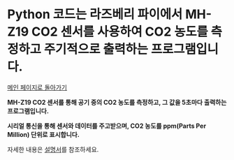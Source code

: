 # Python 코드는 라즈베리 파이에서 MH-Z19 CO2 센서를 사용하여 CO2 농도를 측정하고 주기적으로 출력하는 프로그램입니다.

[메인 페이지로 돌아가기](https://github.com/jaeyong0311?tab=repositories)

**MH-Z19 CO2 센서를 통해 공기 중의 CO2 농도를 측정하고, 그 값을 5초마다 출력하는 프로그램입니다.**

**시리얼 통신을 통해 센서와 데이터를 주고받으며, CO2 농도를 ppm(Parts Per Million) 단위로 표시합니다.**

자세한 내용은 [설명서](https://github.com/jaeyong0311/concentration-measurement/commit/a439f80bfd10d238c533c7931bc4310f6128b7c1)를 참조하세요.

